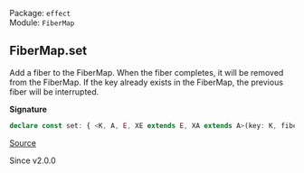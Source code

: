 Package: `effect`<br />
Module: `FiberMap`<br />

## FiberMap.set

Add a fiber to the FiberMap. When the fiber completes, it will be removed from the FiberMap.
If the key already exists in the FiberMap, the previous fiber will be interrupted.

**Signature**

```ts
declare const set: { <K, A, E, XE extends E, XA extends A>(key: K, fiber: Fiber.RuntimeFiber<XA, XE>, options?: { readonly onlyIfMissing?: boolean | undefined; readonly propagateInterruption?: boolean | undefined; } | undefined): (self: FiberMap<K, A, E>) => Effect.Effect<void>; <K, A, E, XE extends E, XA extends A>(self: FiberMap<K, A, E>, key: K, fiber: Fiber.RuntimeFiber<XA, XE>, options?: { readonly onlyIfMissing?: boolean | undefined; readonly propagateInterruption?: boolean | undefined; } | undefined): Effect.Effect<void>; }
```

[Source](https://github.com/Effect-TS/effect/tree/main/packages/effect/src/FiberMap.ts#L282)

Since v2.0.0
